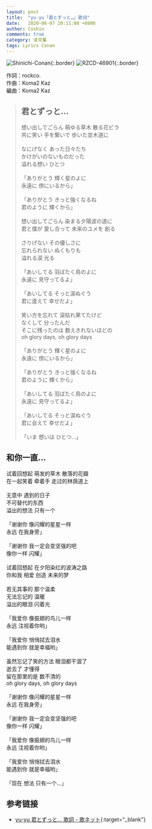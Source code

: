 ```yaml
---
layout: post
title:  "yu-yu「君とずっと…」歌词"
date:   2020-06-07 20:11:08 +0800
author: Coshin
comments: true
category: 译文集
tags: Lyrics Conan
---
```

![Shinichi-Conan](https://is4-ssl.mzstatic.com/image/thumb/Music/v4/b2/f7/a8/b2f7a84f-becf-fe06-1a2f-74ff6d767a30/source/600x600bb.jpg){:.border}
![RZCD-46901](https://www.generasia.com/w/images/a/ac/Kimi_to_Zutto.jpg){:.border}

作詞：rockco.<br>
作曲：Koma2 Kaz<br>
編曲：Koma2 Kaz

<blockquote class="original">
  <h2>君とずっと…</h2>
  <p>
    想い出してごらん 萌ゆる草木 散る花ビラ<br>
    共に笑い 手を繋いで 歩いた並木道に<br>
    <br>
    なにげなく あった日々たち<br>
    かけがいのないものだった<br>
    溢れる想い ひとつ<br>
    <br>
    「ありがとう 輝く星のよに<br>
    永遠に 傍にいるから」<br>
    <br>
    「ありがとう きっと強くなるね<br>
    君のように 輝くから」<br>
    <br>
    想い出してごらん 染まる夕陽波の道に<br>
    君と僕が 愛し合って 未来のユメを 創る<br>
    <br>
    さりげない その優しさに<br>
    忘れられない ぬくもりも<br>
    溢れる涙 光る<br>
    <br>
    「あいしてる 羽ばたく鳥のよに<br>
    永遠に 見守ってるよ」<br>
    <br>
    「あいしてる そっと涙ぬぐう<br>
    君に逢えて 幸せだよ」<br>
    <br>
    笑い方を忘れて 涙枯れ果てたけど<br>
    なくして 分ったんだ<br>
    そこに残ったのは 数えきれないほどの<br>
    oh glory days, oh glory days<br>
    <br>
    「ありがとう 輝く星のよに<br>
    永遠に 傍にいるから」<br>
    <br>
    「ありがとう きっと強くなるね<br>
    君のように 輝くから」<br>
    <br>
    「あいしてる 羽ばたく鳥のよに<br>
    永遠に 見守ってるよ」<br>
    <br>
    「あいしてる そっと涙ぬぐう<br>
    君に会えて 幸せだよ」<br>
    <br>
    「いま 想いは ひとつ…」
  </p>
</blockquote>

<div class="translation">
  <h2>和你一直…</h2>
  <p>
    试着回想起 萌发的草木 散落的花瓣<br>
    在一起笑着 牵着手 走过的林荫道上<br>
    <br>
    无意中 遇到的日子<br>
    不可替代的东西<br>
    溢出的想法 只有一个<br>
    <br>
    「谢谢你 像闪耀的星星一样<br>
    永远 在我身旁」<br>
    <br>
    「谢谢你 我一定会变坚强的吧<br>
    像你一样 闪耀」<br>
    <br>
    试着回想起 在夕阳染红的波涛之路<br>
    你和我 相爱 创造 未来的梦<br>
    <br>
    若无其事的 那个温柔<br>
    无法忘记的 温暖<br>
    溢出的眼泪 闪着光<br>
    <br>
    「我爱你 像振翅的鸟儿一样<br>
    永远 注视着你哟」<br>
    <br>
    「我爱你 悄悄拭去泪水<br>
    能遇到你 就是幸福哟」<br>
    <br>
    虽然忘记了笑的方法 眼泪都干涸了<br>
    逝去了 才懂得<br>
    留在那里的是 数不清的<br>
    oh glory days, oh glory days<br>
    <br>
    「谢谢你 像闪耀的星星一样<br>
    永远 在我身旁」<br>
    <br>
    「谢谢你 我一定会变坚强的吧<br>
    像你一样 闪耀」<br>
    <br>
    「我爱你 像振翅的鸟儿一样<br>
    永远 注视着你哟」<br>
    <br>
    「我爱你 悄悄拭去泪水<br>
    能遇到你 就是幸福哟」<br>
    <br>
    「现在 想法 只有一个…」
  </p>
</div>

## 参考链接

* [yu-yu 君とずっと… 歌詞 - 歌ネット](https://www.uta-net.com/song/117551/){:target="_blank"}
